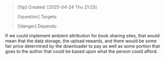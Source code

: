 
>[!tip] Created: [2025-04-24 Thu 21:23]

>[!question] Targets: 

>[!danger] Depends: 

If we could implement ambient attribution for book sharing sites, that would mean that the data storage, the upload rewards, and there would be some fair price determined by the downloader to pay as well as some portion that goes to the author that could be based upon what the person could afford. 